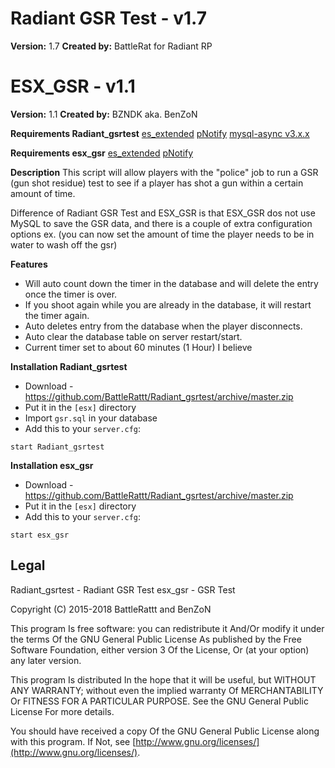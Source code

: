 # Radiant GSR Test - v1.7
**Version:** 1.7
**Created by:** BattleRat for Radiant RP

# ESX_GSR - v1.1
**Version:** 1.1
**Created by:** BZNDK aka. BenZoN

**Requirements Radiant_gsrtest**
[es_extended](https://github.com/ESX-Org/es_extended)
[pNotify](https://github.com/Nick78111/pNotify)
[mysql-async v3.x.x](https://github.com/brouznouf/fivem-mysql-async)

**Requirements esx_gsr**
[es_extended](https://github.com/ESX-Org/es_extended)
[pNotify](https://github.com/Nick78111/pNotify)

**Description**
This script will allow players with the "police" job to run a GSR (gun shot residue) test to see if a player has shot a gun within a certain amount of time.

Difference of Radiant GSR Test and ESX_GSR is that ESX_GSR dos not use MySQL to save the GSR data, and there is a couple of extra configuration options ex. (you can now set the amount of time the player needs to be in water to wash off the gsr)

**Features**
- Will auto count down the timer in the database and will delete the entry once the timer is over.
- If you shoot again while you are already in the database, it will restart the timer again.
- Auto deletes entry from the database when the player disconnects.
- Auto clear the database table on server restart/start.
- Current timer set to about 60 minutes (1 Hour) I believe

**Installation Radiant_gsrtest**
- Download - https://github.com/BattleRattt/Radiant_gsrtest/archive/master.zip
- Put it in the `[esx]` directory
- Import `gsr.sql` in your database
- Add this to your  `server.cfg`:
```
start Radiant_gsrtest
```

**Installation esx_gsr**
- Download - https://github.com/BattleRattt/Radiant_gsrtest/archive/master.zip
- Put it in the `[esx]` directory
- Add this to your  `server.cfg`:
```
start esx_gsr
```
## Legal
Radiant_gsrtest - Radiant GSR Test
esx_gsr - GSR Test

Copyright (C) 2015-2018 BattleRattt and BenZoN

This program Is free software: you can redistribute it And/Or modify it under the terms Of the GNU General Public License As published by the Free Software Foundation, either version 3 Of the License, Or (at your option) any later version.

This program Is distributed In the hope that it will be useful, but WITHOUT ANY WARRANTY; without even the implied warranty Of MERCHANTABILITY Or FITNESS FOR A PARTICULAR PURPOSE. See the GNU General Public License For more details.

You should have received a copy Of the GNU General Public License along with this program. If Not, see  [http://www.gnu.org/licenses/](http://www.gnu.org/licenses/).
